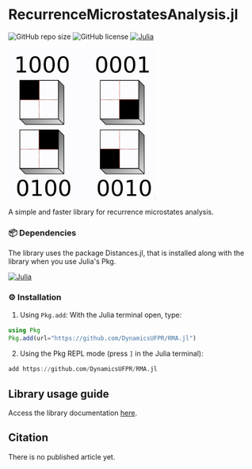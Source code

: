 # RecurrenceMicrostatesAnalysis.jl

![GitHub repo size](https://img.shields.io/github/repo-size/DynamicsUFPR/RMA.jl)
![GitHub license](https://img.shields.io/github/license/DynamicsUFPR/RMA.jl)
[![Julia](https://img.shields.io/badge/Julia-1.8%2B-blue?logo=julia)](https://julialang.org/)

![Library logo](doc/logo.png)

A simple and faster library for recurrence microstates analysis.

### 📦 Dependencies

The library uses the package Distances.jl, that is installed along with the library when you use Julia's Pkg.

[![Julia](https://img.shields.io/badge/Julia-Package-red?logo=julia)](https://juliahub.com/ui/Packages/Distances)


### ⚙️ Installation

1. Using `Pkg.add`:
  With the Julia terminal open, type:

```julia
using Pkg
Pkg.add(url="https://github.com/DynamicsUFPR/RMA.jl")
```

2. Using the Pkg REPL mode (press `]` in the Julia terminal):

```julia
add https://github.com/DynamicsUFPR/RMA.jl
```

## Library usage guide

Access the library documentation [here](https://dynamicsufpr.github.io/RMA.jl/).

##  Citation
There is no published article yet.
